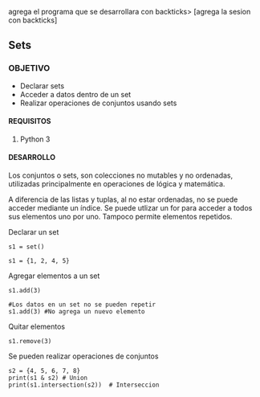 
agrega el programa que se desarrollara con backticks> [agrega la sesion con backticks]

## Sets

### OBJETIVO

- Declarar sets
- Acceder a datos dentro de un set
- Realizar operaciones de conjuntos usando sets

#### REQUISITOS

1. Python 3

#### DESARROLLO

Los conjuntos o sets, son colecciones no mutables y no ordenadas, utilizadas principalmente en operaciones de lógica y matemática.

A diferencia de las listas y tuplas, al no estar ordenadas, no se puede acceder mediante un índice. Se puede utlizar un for para acceder a todos sus elementos uno por uno. Tampoco permite elementos repetidos.

 Declarar un set 
```
s1 = set()

s1 = {1, 2, 4, 5}
```
Agregar elementos a un set
```
s1.add(3)  

#Los datos en un set no se pueden repetir
s1.add(3) #No agrega un nuevo elemento
```

Quitar elementos
```
s1.remove(3)  
```
Se pueden realizar operaciones de conjuntos
```
s2 = {4, 5, 6, 7, 8}
print(s1 & s2) # Union 
print(s1.intersection(s2))  # Interseccion
```